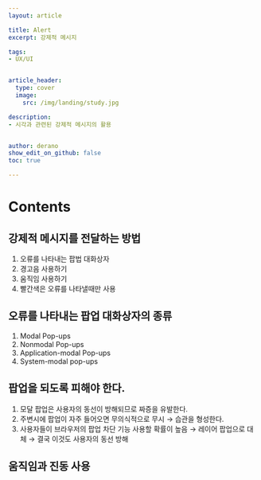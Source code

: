 ```yaml
---
layout: article

title: Alert
excerpt: 강제적 메시지

tags: 
- UX/UI


article_header:
  type: cover
  image:
    src: /img/landing/study.jpg

description: 
- 시각과 관련된 강제적 메시지의 활용


author: derano
show_edit_on_github: false
toc: true

--- 
```

# Contents
## 강제적 메시지를 전달하는 방법
1. 오류를 나타내는 팝법 대화상자
2. 경고음 사용하기
3. 움직임 사용하기
4. 빨간색은 오류를 나타낼때만 사용

## 오류를 나타내는 팝업 대화상자의 종류
1. Modal Pop-ups
2. Nonmodal Pop-ups
3. Application-modal Pop-ups
4. System-modal pop-ups

## 팝업을 되도록 피해야 한다.
1. 모달 팝업은 사용자의 동선이 방해되므로 짜증을 유발한다.
2. 주변시에 팝업이 자주 들어오면 무의식적으로 무시 → 습관을 형성한다.
3. 사용자들이 브라우저의 팝업 차단 기능 사용할 확률이 높음 → 레이어 팝업으로 대체 → 결국 이것도 사용자의 동선 방해 

## 움직임과 진동 사용